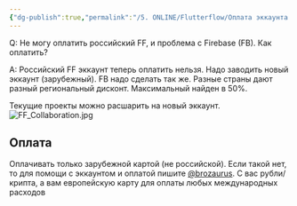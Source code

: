 ```yaml
---
{"dg-publish":true,"permalink":"/5. ONLINE/Flutterflow/Оплата эккаунта FlutterFlow/","created":"2024-10-23T10:26:26.519-03:00","updated":"2024-10-23T10:35:01.946-03:00"}
---
```



Q: Не могу оплатить российский FF, и проблема с Firebase (FB). Как оплатить?

A:  Российский FF эккаунт теперь оплатить нельзя. Надо заводить новый эккаунт (зарубежный). FB надо сделать так же. 
Разные страны дают разный региональный дисконт. Максимальный найден в 50%. 

Текущие проекты можно расшарить на новый эккаунт.
![FF_Collaboration.jpg](/img/user/5.%20ONLINE/Flutterflow/FF_Collaboration.jpg)

## Оплата
Оплачивать только зарубежной картой (не российской). 
Если такой нет, то для помощи с эккаунтом и оплатой пишите [@brozaurus](https://t.me/brozaurus).
С вас рубли/крипта, а вам европейскую карту для оплаты любых международных расходов
